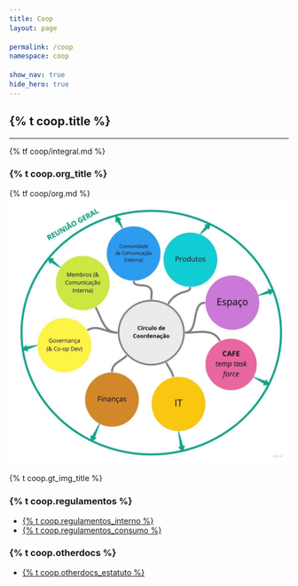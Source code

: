 ```yaml
---
title: Coop
layout: page

permalink: /coop
namespace: coop

show_nav: true
hide_hero: true
---
```


<div class="container is-max-desktop">
  <section>
    <div class="has-text-centered">
      <h2>{% t coop.title %}</h2>
      <hr class="line rizoma-red-bg" />
    </div>
    <div class="text-content ">
      {% tf coop/integral.md %}
    </div>
    <div class="text-content">
      <h3 class="mt-6">{% t coop.org_title %}</h3>
      <div>{% tf coop/org.md %}</div>
      <img src="/img/rizoma-org.jpg" style="max-width: 100%;"/>
      <p class="has-text-centered is-italic has-small-text">{% t coop.gt_img_title %}</p>
    </div>
    <div class="text-content" id="regulamentos">
      <h3 class="mt-6">{% t coop.regulamentos %}</h3>
      <ul>
        <li><a href="https://drive.google.com/file/d/1VDfE4NUdFcWA9kMOVt411-v2CVuenM5K/view" target="_blank">{% t coop.regulamentos_interno %}</a></li>
        <li><a href="https://drive.google.com/file/d/12SmzltFmv51Rw_99WI2HBRfe4fhHNgbE/view" target="_blank">{% t coop.regulamentos_consumo %}</a></li>
      </ul>
    </div>
    <div class="text-content" id="outros documentos">
      <h3 class="mt-6">{% t coop.otherdocs %}</h3>
      <ul>
        <li><a href="https://drive.google.com/file/d/1vPFQLXCPlIvpncpBXMUmIHDUwlPDJWux/view?usp=share_link" target="_blank">{% t coop.otherdocs_estatuto %}</a></li>
      </ul>
    </div>
  </section>
</div>
